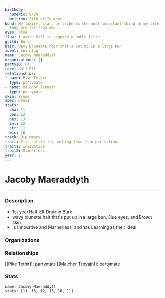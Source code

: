 ```yaml
---
birthday:
  numeric: 5/24
  written: 24th of Iounent
bond: My family, clan, or tribe is the most important thing in my life, even when
  they are far from me.
eyes: Blue
flaw: I would kill to acquire a noble title.
guild: Burk
hair: wavy brunette hair that's put up in a large bun
ideal: Learning
name: Jacoby Maeraddyth
organizations: []
partyID: 63
race: Half-Elf
relationships:
- name: Pike Tethir
  type: partymate
- name: Malchor Tenyajn
  type: partymate
skin: Brown
spec: Druid
stats:
  cha: 11
  con: 12
  dex: 13
  int: 13
  str: 11
  wis: 16
track: Diplomacy
trait: I'll settle for nothing less than perfection.
trait1: Innovative
trait2: Mannerless
year: 1
---
```

# Jacoby Maeraddyth
---
### Description
- 1st year Half-Elf Druid in Burk
- wavy brunette hair that's put up in a large bun, Blue eyes, and Brown skin
- Is Innovative and Mannerless, and has Learning as their ideal

### Organizations
### Relationships
[[Pike Tethir]]: partymate
[[Malchor Tenyajn]]: partymate
### Stats
```statblock
name: Jacoby Maeraddyth
stats: [11, 13, 12, 13, 16, 11]
```